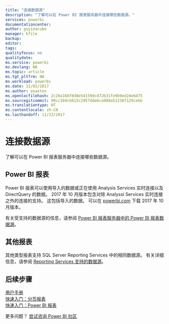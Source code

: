 ```yaml
---
title: "连接数据源"
description: "了解可以在 Power BI 报表服务器中连接哪些数据源。"
services: powerbi
documentationcenter: 
author: guyinacube
manager: kfile
backup: 
editor: 
tags: 
qualityfocus: no
qualitydate: 
ms.service: powerbi
ms.devlang: NA
ms.topic: article
ms.tgt_pltfrm: NA
ms.workload: powerbi
ms.date: 11/01/2017
ms.author: asaxton
ms.openlocfilehash: 2c26a16bf8d8e54159dcd72b31fe9b9ed24e6d75
ms.sourcegitcommit: 99cc3b9cb615c2957dde6ca908a51238f129cebb
ms.translationtype: HT
ms.contentlocale: zh-CN
ms.lasthandoff: 11/13/2017
---
```

# <a name="connecting-to-data-sources"></a>连接数据源
了解可以在 Power BI 报表服务器中连接哪些数据源。

## <a name="power-bi-reports"></a>Power BI 报表
Power BI 报表可以使用导入的数据或正在使用 Analysis Services 实时连接以及 DirectQuery 的数据。 2017 年 10 月版本包含对除 Analyssi Services 实时连接之外的连接的支持。 这包括导入的数据。 可以在 [powerbi.com](https://powerbi.microsoft.com/report-server/) 下载 2017 年 10 月版本。

有关受支持的数据源的信息，请参阅 [Power BI 报表服务器中的 Power BI 报表数据源](data-sources.md)。

## <a name="other-reports"></a>其他报表
其他类型报表支持 SQL Server Reporting Services 中的相同数据源。 有关详细信息，请参阅 [Reporting Services 支持的数据源](https://docs.microsoft.com/sql/reporting-services/report-data/data-sources-supported-by-reporting-services-ssrs)。

## <a name="next-steps"></a>后续步骤
[用户手册](user-handbook-overview.md)  
[快速入门：分页报表](quickstart-create-paginated-report.md)  
[快速入门：Power BI 报表](quickstart-create-powerbi-report.md)

更多问题？ [尝试咨询 Power BI 社区](https://community.powerbi.com/)

